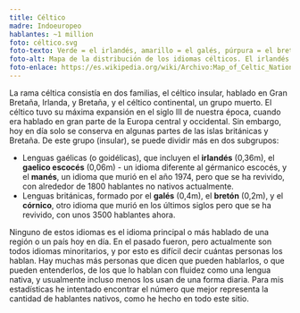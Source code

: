 ```yaml
---
title: Céltico
madre: Indoeuropeo
hablantes: ~1 million
foto: céltico.svg
foto-texto: Verde = el irlandés, amarillo = el galés, púrpura = el bretón, azul = el gaelico escocés, rojo = el manés, y naranja = el córnico.
foto-alt: Mapa de la distribución de los idiomas célticos. El irlandés en Irlanda, el galés en Galés, el bretón en Bretaña, el gaelico escocés en Escocia, el córnico en Cornualles, y el manés en la Isla de Man.
foto-enlace: https://es.wikipedia.org/wiki/Archivo:Map_of_Celtic_Nations.svg
---
```


La rama céltica consistía en dos familias, el céltico insular, hablado en Gran Bretaña, Irlanda, y Bretaña, y el céltico continental, un grupo muerto. El céltico tuvo su máxima expansión en el siglo III de nuestra época, cuando era hablado en gran parte de la Europa central y occidental. Sin embargo, hoy en día solo se conserva en algunas partes de las islas británicas y Bretaña. De este grupo (insular), se puede dividir más en dos subgrupos:

* Lenguas gaélicas (o goidélicas), que incluyen el **irlandés** (0,36m), el **gaelico escocés** (0,06m) - un idioma diferente al gérmanico escocés, y el **manés**, un idioma que murió en el año 1974, pero que se ha revivido, con alrededor de 1800 hablantes no nativos actualmente.
* Lenguas británicas, formado por el **galés** (0,4m), el **bretón** (0,2m), y el **córnico**, otro idioma que murió en los últimos siglos pero que se ha revivido, con unos 3500 hablantes ahora.

Ninguno de estos idiomas es el idioma principal o más hablado de una región o un país hoy en día. En el pasado fueron, pero actualmente son todos idiomas minoritarios, y por esto es difícil decir cuántas personas los hablan. Hay muchas más personas que dicen que pueden hablarlos, o que pueden entenderlos, de los que lo hablan con fluidez como una lengua nativa, y usualmente incluso menos los usan de una forma diaria. Para mis estadísticas he intentado encontrar el número que mejor representa la cantidad de hablantes nativos, como he hecho en todo este sitio.